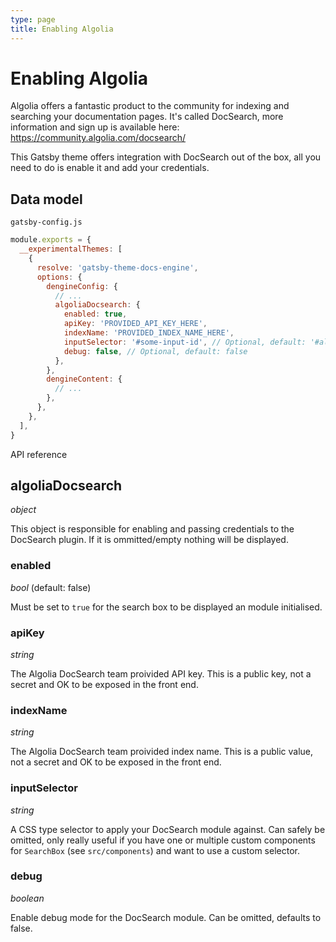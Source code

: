 ```yaml
---
type: page
title: Enabling Algolia
---
```


# Enabling Algolia

Algolia offers a fantastic product to the community for indexing and searching your documentation pages. It's called DocSearch,
more information and sign up is available here: https://community.algolia.com/docsearch/

This Gatsby theme offers integration with DocSearch out of the box, all you need to do is enable it and add your credentials.

## Data model

`gatsby-config.js`

```js
module.exports = {
  __experimentalThemes: [
    {
      resolve: 'gatsby-theme-docs-engine',
      options: {
        dengineConfig: {
          // ...
          algoliaDocsearch: {
            enabled: true,
            apiKey: 'PROVIDED_API_KEY_HERE',
            indexName: 'PROVIDED_INDEX_NAME_HERE',
            inputSelector: '#some-input-id', // Optional, default: '#algolia-docsearch-input'. Handy if you use a custom component.
            debug: false, // Optional, default: false
          },
        },
        dengineContent: {
          // ...
        },
      },
    },
  ],
}
```

API reference

## algoliaDocsearch

_object_

This object is responsible for enabling and passing credentials to the DocSearch plugin. If it is ommitted/empty nothing will be displayed.

### enabled

_bool_ (default: false)

Must be set to `true` for the search box to be displayed an module initialised.

### apiKey

_string_

The Algolia DocSearch team proivided API key. This is a public key, not a secret and OK to be exposed in the front end.

### indexName

_string_

The Algolia DocSearch team proivided index name. This is a public value, not a secret and OK to be exposed in the front end.

### inputSelector

_string_

A CSS type selector to apply your DocSearch module against. Can safely be omitted, only really useful if you have one or multiple custom
components for `SearchBox` (see `src/components`) and want to use a custom selector.

### debug

_boolean_

Enable debug mode for the DocSearch module. Can be omitted, defaults to false.
